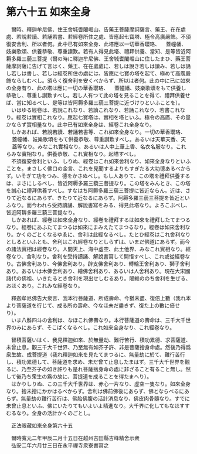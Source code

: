 # 第六十五 如來全身
　爾時、釋迦牟尼佛、住王舍城耆闍崛山、告藥王菩薩摩訶薩言、藥王、在在處處、若說若讀、若誦若書、若經卷所住之處、皆應起七寶塔、極令高廣嚴飾。不須復安舍利、所以者何。此中已有如來全身、此塔應以一切華香瓔珞、<img width="16" height="16" src="_cP9oMx2.png" border="0">蓋幢幡、妓樂歌頌、供養恭敬、尊重讃歎。若有人得見此塔、禮拜供養、當知、是等皆近阿耨多羅三藐三菩提（爾の時に釋迦牟尼佛、王舍城耆闍崛山に住したまひ、藥王菩薩摩訶薩に告げて言はく、藥王、在在處處に、若しは說き若しは讀み、若しは誦し若しは書し、若しは經卷所住の處には、皆應に七寶の塔を起て、極めて高廣嚴飾ならしむべし。須らく復舍利を安くべからず、所以は者何。此の中に已に如來の全身有り、此の塔は應に一切の華香瓔珞、<img width="16" height="16" src="_cP9oMx2.png" border="0">蓋幢幡、妓樂歌頌をもて供養し恭敬し、尊重し讃歎すべし。若し人有つて此の塔を見ることを得て、禮拜供養せば、當に知るべし、是等は皆阿耨多羅三藐三菩提に近づけりといふことを）。  
　いはゆる經卷は、若說これなり、若讀これなり、若誦これなり、若書これなり。經卷は實相これなり。應起七寶塔は、實相を塔といふ。極令の高廣、その量かならず實相量なり。此中已有如來全身は、經卷これ全身なり。  
　しかあれば、若說若讀、若誦若書等、これ如來全身なり。一切の華香瓔珞、<img width="16" height="16" src="_cP9oMx2.png" border="0">蓋幢幡、妓樂歌頌をもて供養恭敬、尊重讃歎すべし。あるいは天華天香、天<img width="16" height="16" src="_cP9oMx2.png" border="0">蓋等なり。みなこれ實相なり。あるいは人中上華上香、名衣名服なり。これらみな實相なり。供養恭敬、これ實相なり。起塔すべし。  
　不須復安舍利といふ、しりぬ、經卷はこれ如來舍利なり、如來全身なりといふことを。まさしく佛口の金言、これを見聞するよりもすぎたる大功德あるべからず。いそぎて功をつみ、德をかさぬべし。もし人ありて、この塔を禮拜供養するは、まさにしるべし、皆近阿耨多羅三藐三菩提なり。この塔をみんとき、この塔を誠心に禮拜供養すべし。すなはち阿耨多羅三藐三菩提に皆近ならん。近は、さりて近なるにあらず、きたりて近なるにあらず。阿耨多羅三藐三菩提を皆近といふなり。而今われら受持讀誦、解說書寫をみる、得見此塔なり。よろこぶべし、皆近阿耨多羅三藐三菩提なり。  
　しかあれば、經卷は如來全身なり、經卷を禮拜するは如來を禮拜したてまつるなり。經卷にあふたてまつるは如來にまみえたてまつるなり。經卷は如來舍利なり。かくのごとくなるゆゑに、舍利は此經なるべし。たとひ經卷はこれ舍利なりとしるといふとも、舍利はこれ經卷なりとしらずは、いまだ佛道にあらず。而今の諸法實相は經卷なり。人間天上、海中虛空、此土他界、みなこれ實相なり。經卷なり、舍利なり。舍利を受持讀誦、解說書寫して開悟すべし、これ或從經卷なり。古佛舍利あり、今佛舍利あり。辟支佛舍利あり、轉輪王舍利あり、獅子舍利あり。あるいは木佛舍利あり、繪佛舍利あり、あるいは人舍利あり。現在大宋國諸代の佛祖、いきたるとき舍利を現出せしむるあり。闍維ののち舍利を生ぜる、おほくあり。これみな經卷なり。  
  
　釋迦牟尼佛告大衆言、我本行菩薩道、所成壽命、今猶未盡、復倍上數（我れ本より菩薩道を行じて、成る所の壽命、今なほ未だ盡きず、復た上の數に倍せり）。  
　いま八斛四斗の舍利は、なほこれ佛壽なり。本行菩薩道の壽命は、三千大千世界のみにあらず、そこばくなるべし。これ如來全身なり、これ經卷なり。  
  
　智積菩薩いはく、我見釋迦如來、於無量劫、難行苦行、積功累德、求菩薩道、未曾止息。觀三千大千世界、乃至無有如芥子許、非是菩薩捨身命處。然後乃得爲衆生故、成菩提道（我れ釋迦如來を見たてまつるに、無量劫に於て、難行苦行し、積功累德して、菩薩道を求め、未だ曾て止息したまはず。三千大千世界を觀るに、乃至芥子の如き許りも是れ菩薩捨身命の處に非ざること有ること無し。然して後乃ち衆生の爲の故に、菩提道を成ることを得たまへり）。  
　はかりしりぬ、この三千大千世界は、赤心一片なり、虛空一隻なり。如來全身なり。捨未捨にかかはるべからず。舍利は佛前佛後にあらず、佛とならべるにあらず。無量劫の難行苦行は、佛胎佛腹の活計消息なり、佛皮肉骨髓なり。すでに未曾止息といふ、佛にいたりてもいよいよ精進なり。大千界に化してもなほすすむるなり。全身の活計かくのごとし。  
  
　正法眼藏如來全身第六十五  
  
　爾時寬元二年甲辰二月十五日在越州吉田縣吉峰精舍示衆  
　弘安二年六月廿三日在永平禪寺衆寮書寫之